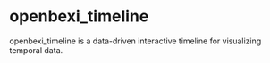 # openbexi_timeline
openbexi_timeline is a data-driven interactive timeline for visualizing temporal data.
